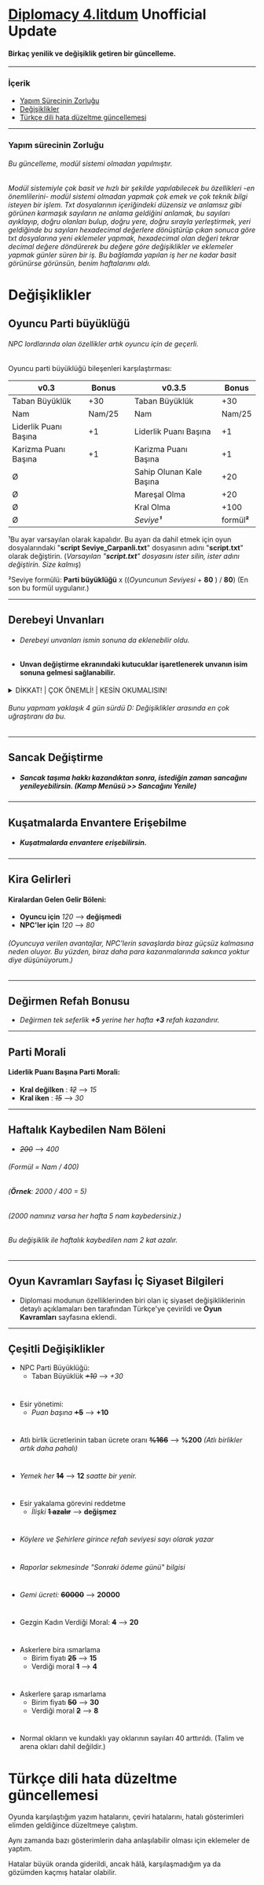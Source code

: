 # [Diplomacy 4.litdum](https://forums.taleworlds.com/index.php?topic=356425.0) Unofficial Update 

#### Birkaç yenilik ve değişiklik getiren bir güncelleme.

- - - -
### İçerik
  * [Yapım Sürecinin Zorluğu](https://github.com/v0lkans/Diplomacy_4.litdum_v0.3.5#yapım-sürecinin-zorluğu)
  * [Değişiklikler](https://github.com/v0lkans/Diplomacy_4.litdum_v0.3.5#değişiklikler)
  * [Türkçe dili hata düzeltme güncellemesi](https://github.com/v0lkans/Diplomacy_4.litdum_v0.3.5#türkçe-dili-hata-düzeltme-güncellemesi)
  
  
- - - -
### Yapım sürecinin Zorluğu
###### Bu güncelleme, modül sistemi olmadan yapılmıştır.
_Modül sistemiyle çok basit ve hızlı bir şekilde yapılabilecek bu özellikleri -en önemlilerini- modül sistemi olmadan yapmak çok emek ve çok teknik bilgi isteyen bir işlem. Txt dosyalarının içeriğindeki düzensiz ve anlamsız gibi görünen karmaşık sayıların ne anlama geldiğini anlamak, bu sayıları ayıklayıp, doğru olanları bulup, doğru yere, doğru sırayla yerleştirmek, yeri geldiğinde bu sayıları hexadecimal değerlere dönüştürüp çıkan sonuca göre txt dosyalarına yeni eklemeler yapmak, hexadecimal olan değeri tekrar decimal değere döndürerek bu değere göre değişiklikler ve eklemeler yapmak günler süren bir iş. Bu bağlamda yapılan iş her ne kadar basit görünürse görünsün, benim haftalarımı aldı._

# Değişiklikler

## Oyuncu Parti büyüklüğü
###### NPC lordlarında olan özellikler artık oyuncu için de geçerli.
Oyuncu parti büyüklüğü bileşenleri karşılaştırması:

v0.3                      | Bonus         |   |  v0.3.5                   | Bonus         |
------------              | ------------- |---| -------------             | ------------- |
Taban Büyüklük            | +30           |   | Taban Büyüklük            | +30           |
Nam                       | Nam/25        |   | Nam                       | Nam/25        |
Liderlik Puanı Başına     | +1            |   | Liderlik Puanı Başına     | +1            |
Karizma Puanı Başına      | +1            |   | Karizma Puanı Başına      | +1            |
Ø                         |               |   | Sahip Olunan Kale Başına  | +20           |
Ø                         |               |   | Mareşal Olma              | +20           |
Ø                         |               |   | Kral Olma                 | +100          |
Ø                         |               |   | _Seviye**¹**_             | formül**²**   |

¹Bu ayar varsayılan olarak kapalıdır. Bu ayarı da dahil etmek için oyun dosyalarındaki "**script Seviye_Carpanli.txt**" dosyasının adını "**script.txt**" olarak değiştirin. (_Varsayılan "**script.txt**" dosyasını ister silin, ister adını değiştirin. Size kalmış_)

²Seviye formülü: **Parti büyüklüğü** x ((*Oyuncunun Seviyesi* + **80** ) / **80**)
(En son bu formül uygulanır.)





- - - -
## Derebeyi Unvanları
  * ###### Derebeyi unvanları ismin sonuna da eklenebilir oldu.
  * #### Unvan değiştirme ekranındaki kutucuklar işaretlenerek unvanın isim sonuna gelmesi sağlanabilir.
  <details>
    <summary>DİKKAT! | ÇOK ÖNEMLİ! | KESİN OKUMALISIN!</summary>
    <p>Doğru çalışması için metin kutusunda değişiklik yapılması gerekmektedir.</p>
    <p>Bu ne demek? (Senaryo 1'i aç)</p>
    <details>
      <summary>Senaryo 1</summary>
      <p>1) Unvan değiştirme ekranını açtın.</p>
      <p>2) Metin kutusunda yazan unvanı sildin ve 'Paşa' yazdın.</p>
      <p>3) Onay kutusunu da tikledin ve tamam dedin.</p>
      <p>4) Yazdığın unvanın doğru bir şekilde derebeylerinin isminin sonuna eklendiğini gördün çünkü metin kutusunda bir değişiklin yapmıştın.</p>
     <p>Sıra Senaryo 2'de.</p>
    </details>
 
 <details>
      <summary>Senaryo 2</summary>
      <p>1) Daha önceden metin kutusuna 'Paşa' yazmıştın ama onay kutusunu tiklemeyi unutmuştun ve unvan, derebeylerinin isminin başına eklenmişti.</p>
      <p>2) Unvan değiştirme ekranını tekrar açtın.</p>
      <p>3) Sadece onay kutusunu işaretleyip tamam dedin.</p>
      <p>4) Ancak unvan yine ismin başına eklendi, sonuna değil.</p>
      <p>5) Çünkü metin kutusunda herhangi bir değişik yapmadın.</p>
      <p>6) Değişiklikten kasıt şunlardır:</p>
      <p>     * Metin kutusunda yazan kelimeyi silip baştan yazmak</p>
      <p>     * Metin kutusunda yazan kelimenin son harfini silip tekrar yazmak</p>
      <p>Gibi değişiklikler.</p>
    </details>
  </details>


  ###### Bunu yapmam yaklaşık 4 gün sürdü D: Değişiklikler arasında en çok uğraştıranı da bu.


- - - -
## Sancak Değiştirme
  * ##### Sancak taşıma hakkı kazandıktan sonra, istediğin zaman sancağını yenileyebilirsin. (Kamp Menüsü >> Sancağını Yenile)


- - - -
## Kuşatmalarda Envantere Erişebilme
  * ##### Kuşatmalarda envantere erişebilirsin.


- - - -
## Kira Gelirleri
 #### Kiralardan Gelen Gelir Böleni:
  * **Oyuncu için** *120* --> **değişmedi**
  * **NPC'ler için** *120* --> *80*
  ###### (*Oyuncuya verilen avantajlar, NPC'lerin savaşlarda biraz güçsüz kalmasına neden oluyor. Bu yüzden, biraz daha para kazanmalarında sakınca yoktur diye düşünüyorum.*)



- - - -
## Değirmen Refah Bonusu
* *Değirmen tek seferlik **+5** yerine her hafta **+3** refah kazandırır.*


- - - -
## Parti Morali
#### Liderlik Puanı Başına Parti Morali:
  * **Kral değilken** : *~~12~~* --> *15*
  * **Kral iken**     : *~~15~~* --> *30*


- - - -
## Haftalık Kaybedilen Nam Böleni
  * *~~200~~* --> *400*

###### (Formül = Nam / 400)
###### (**Örnek**: 2000 / 400 = 5)
###### (2000 namınız varsa her hafta 5 nam kaybedersiniz.)
###### Bu değişiklik ile haftalık kaybedilen nam 2 kat azalır.


- - - -
## Oyun Kavramları Sayfası İç Siyaset Bilgileri
  * Diplomasi modunun özelliklerinden biri olan iç siyaset değişikliklerinin detaylı açıklamaları ben tarafından Türkçe'ye çevirildi ve **Oyun Kavramları** sayfasına eklendi. 


- - - -
## Çeşitli Değişiklikler
  * NPC Parti Büyüklüğü:
    * Taban Büyüklük *~~+10~~* --> *+30*
  #
  * Esir yönetimi:
    * *Puan başına* **~~+5~~** --> **+10**
  #
  * Atlı birlik ücretlerinin taban ücrete oranı **~~%166~~** --> **%200** _(Atlı birlikler artık daha pahalı)_
  #
  * *Yemek her* **~~14~~** --> **12** *saatte bir yenir.*
  #
  * Esir yakalama görevini reddetme
    * *İlişki* ~~**1 azalır**~~ --> **değişmez** 
  #
  * *Köylere ve Şehirlere girince refah seviyesi sayı olarak yazar*
  #
  * *Raporlar sekmesinde "Sonraki ödeme günü" bilgisi*
  #
  * *Gemi ücreti:* **~~60000~~** --> **20000**
  #
  * Gezgin Kadın Verdiği Moral: **~~4~~** --> **20**
  #
  * Askerlere bira ısmarlama
    * Birim fiyatı **~~25~~** --> **15**
    * Verdiği moral **~~1~~** --> **4**
    #
  * Askerlere şarap ısmarlama
    * Birim fiyatı **~~50~~** --> **30** 
    * Verdiği moral **~~2~~** --> **8**
  
  #
  * Normal okların ve kundaklı yay oklarının sayıları 40 arttırıldı. (Talim ve arena okları dahil değildir.)

# Türkçe dili hata düzeltme güncellemesi
Oyunda karşılaştığım yazım hatalarını, çeviri hatalarını, hatalı gösterimleri elimden geldiğince düzeltmeye çalıştım.

Aynı zamanda bazı gösterimlerin daha anlaşılabilir olması için eklemeler de yaptım.

Hatalar büyük oranda giderildi, ancak hâlâ, karşılaşmadığım ya da gözümden kaçmış hatalar olabilir.
